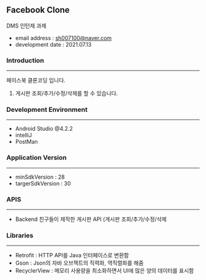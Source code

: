 ## Facebook Clone

DMS 인턴제 과제

* email address : sh007100@naver.com
* development date : 2021.07.13

  


### Introduction

---

페이스북 클론코딩 입니다.

1. 게시판 조회/추가/수정/삭제를 할 수 있습니다.




### Development Environment

---

* Android Studio @4.2.2
* intelliJ
* PostMan




### Application Version

---

* minSdkVersion : 28
* targerSdkVersion : 30




### APIS

---

* Backend 친구들이 제작한 게시판 API (게시판 조회/추가/수정/삭제



### Libraries

---

* Retrofit : HTTP API를 Java 인터페이스로 변환함
* Gson : Json의 자바 오브젝트의 직력화, 역직렬화를 해줌
* RecyclerView : 메모리 사용량을 최소화하면서 UI에 많은 양의 데이터를 표시함
